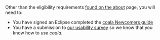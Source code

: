Other than the eligibility requirements [found on the about](#/about) page, you will need to:

* You have signed an Eclipse completed the [coala Newcomers guide](https://coala.io/newcomer)
* You have a submission to [our usability survey](https://coala.io/usability)
	so we know that you know how to *use coala*.
